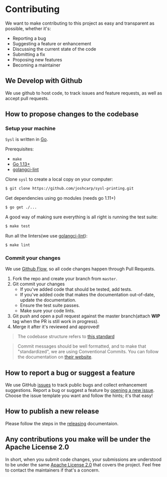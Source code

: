 # Contributing

We want to make contributing to this project as easy and transparent as possible, whether it's:

- Reporting a bug
- Suggesting a feature or enhancement
- Discussing the current state of the code
- Submitting a fix
- Proposing new features
- Becoming a maintainer

## We Develop with Github
We use github to host code, to track issues and feature requests, as well as accept pull requests.


## How to propose changes to the codebase

### Setup your machine

`Sysl` is written in [Go](https://golang.org/).

Prerequisites:

- `make`
- [Go 1.13+](https://golang.org/doc/install)
- [golangci-lint](https://github.com/golangci/golangci-lint)

Clone `sysl` to create a local copy on your computer:

```sh
$ git clone https://github.com/joshcarp/sysl-printing.git
```

Get dependencies using go modules (needs go 1.11+)

```sh
$ go get ./...
```

A good way of making sure everything is all right is running the test suite:

```sh
$ make test
```

Run all the linters(we use [golangci-lint](https://github.com/golangci/golangci-lint)):

```sh
$ make lint
```

### Commit your changes

We use [Github Flow](https://guides.github.com/introduction/flow/index.html), so all code changes happen through Pull Requests.

1. Fork the repo and create your branch from `master`.
2. Git commit your changes
	* If you've added code that should be tested, add tests.
	* If you've added code that makes the documentation out-of-date, update the documentation.
	* Ensure the test suite passes.
	* Make sure your code lints.
3. Git push and open a pull request against the master branch(attach **WIP** tag when the PR is still work in progress).
4. Merge it after it's reviewed and approved!

> The codebase structure refers to [this standard](https://github.com/golang-standards/project-layout)

> Commit messages should be well formatted, and to make that "standardized", we are using Conventional Commits.
You can follow the documentation on [their website](https://www.conventionalcommits.org).

## How to report a bug or suggest a feature
We use GitHub [issues](https://github.com/joshcarp/sysl-printing/issues) to track public bugs and collect enhancement suggestions. Report a bug or suggest a feature by [opening a new issue](https://github.com/joshcarp/sysl-printing/issues/new/choose). Choose the issue template you want and follow the hints; it's that easy!

## How to publish a new release

Please follow the steps in the [releasing](releasing.md) documentaion.


## Any contributions you make will be under the Apache License 2.0
In short, when you submit code changes, your submissions are understood to be under the same [Apache License 2.0](https://github.com/joshcarp/sysl-printing/blob/master/LICENSE) that covers the project. Feel free to contact the maintainers if that's a concern.
